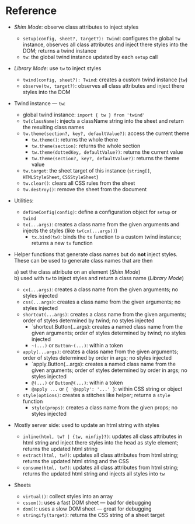 # Reference

- _Shim Mode_: observe class attributes to inject styles

  - `setup(config, sheet?, target?): Twind`: configures the global `tw` instance, observes all class attributes and inject there styles into the DOM; returns a twind instance
  - `tw`: the global twind instance updated by each `setup` call

- _Library Mode_: use `tw` to inject styles

  - `twind(config, sheet?): Twind`: creates a custom twind instance (`tw`)
  - `observe(tw, target?)`: observes all class attributes and inject there styles into the DOM

- Twind instance — `tw`:

  - global twind instance: `import { tw } from 'twind'`
  - `tw(className)`: injects a className string into the sheet and return the resulting class names
  - `tw.theme(section?, key?, defaultValue?)`: access the current theme
    - `tw.theme()`: returns the whole thene
    - `tw.theme(section)`: returns the whole section
    - `tw.theme(dottedKey, defaultValue?)`: returns the current value
    - `tw.theme(section?, key?, defaultValue?)`: returns the theme value
  - `tw.target`: the sheet target of this instance (`string[]`, `HTMLStyleSheet`, `CSSStyleSheet`)
  - `tw.clear()`: clears all CSS rules from the sheet
  - `tw.destroy()`: remove the sheet from the document

- Utilities:

  - `defineConfig(config)`: define a configuration object for `setup` or `twind`
  - `tx(...args)`: creates a class name from the given arguments and injects the styles (like `tw(cx(...args))`)
    - `tx.bind(tw)`: binds the `tx` function to a custom twind instance; returns a new `tx` function

- Helper functions that generate class names but do **not** inject styles. These can be used to generate class names that are then

  a) set the class attribute on an element (_Shim Mode_)<br>
  b) used with `tw` to inject styles and return a class name (_Library Mode_)

  - `cx(...args)`: creates a class name from the given arguments; no styles injected
  - `css(...args)`: creates a class name from the given arguments; no styles injected
  - `shortcut(...args)`: creates a class name from the given arguments; order of styles determined by twind; no styles injected
    - `shortcut.Button(...args): creates a named class name from the given arguments; order of styles determined by twind; no styles injected
    - `~(...)` or `Button~(...)`: within a token
  - `apply(...args)`: creates a class name from the given arguments; order of styles determined by order in args; no styles injected
    - `apply.Button(...args): creates a named class name from the given arguments; order of styles determined by order in args; no styles injected
    - `@(...)` or `Button@(...)`: within a token
    - `@apply ...` or `{ '@apply': '...' }`: within CSS string or object
  - `style(options)`: creates a stitches like helper; returns a `style` function
    - `style(props)`: creates a class name from the given props; no styles injected

- Mostly server side: used to update an html string with styles

  - `inline(html, tw? | {tw, minfiy}?)`: updates all class attributes in html string and inject there styles into the head as style element; returns the updated html string
  - `extract(html, tw?)`: updates all class attributes from html string; returns the updated html string and the CSS
  - `consume(html, tw?)`: updates all class attributes from html string; returns the updated html string and injects all styles into `tw`

- Sheets
  - `virtual()`: collect styles into an array
  - `cssom()`: uses a fast DOM sheet — bad for debugging
  - `dom()`: uses a slow DOM sheet — great for debugging
  - `stringify(target)`: returns the CSS string of a sheet target
